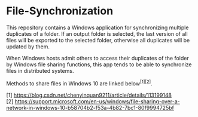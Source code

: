 # File-Synchronization

This repository contains a Windows application for synchronizing multiple duplicates of a folder. If an output folder is selected, the last version of all files will be exported to the selected folder, otherwise all duplicates will be updated by them.

When Windows hosts admit others to access their duplicates of the folder by Windows file sharing functions, this app tends to be able to synchronize files in distributed systems.

Methods to share files in Windows 10 are linked below<sup>[1][2]</sup>.

[1] https://blog.csdn.net/chenyinquan9211/article/details/113199148   
[2] https://support.microsoft.com/en-us/windows/file-sharing-over-a-network-in-windows-10-b58704b2-f53a-4b82-7bc1-80f9994725bf
